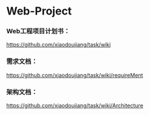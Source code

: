 # Web-Project

### Web工程项目计划书：

https://github.com/xiaodoujiang/task/wiki

### 需求文档：

https://github.com/xiaodoujiang/task/wiki/requireMent

### 架构文档：

https://github.com/xiaodoujiang/task/wiki/Architecture





